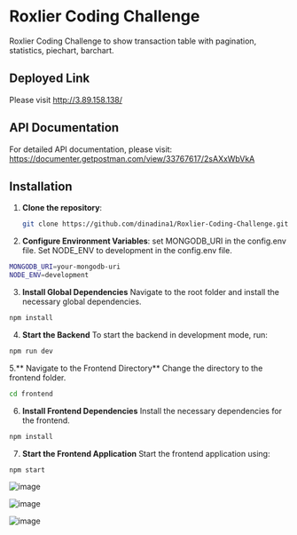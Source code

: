 # Roxlier Coding Challenge

Roxlier Coding Challenge to show transaction table with pagination, statistics, piechart, barchart.

## Deployed Link
Please visit http://3.89.158.138/

## API Documentation

For detailed API documentation, please visit: https://documenter.getpostman.com/view/33767617/2sAXxWbVkA

## Installation

1. **Clone the repository**:

   ```bash
   git clone https://github.com/dinadina1/Roxlier-Coding-Challenge.git

2. **Configure Environment Variables**:
set MONGODB_URI in the config.env file.
Set NODE_ENV to development in the config.env file.

```bash
MONGODB_URI=your-mongodb-uri
NODE_ENV=development
```

3. **Install Global Dependencies**
Navigate to the root folder and install the necessary global dependencies.
```bash
npm install
```

4. **Start the Backend**
To start the backend in development mode, run:
```bash
npm run dev
```

5.** Navigate to the Frontend Directory**
Change the directory to the frontend folder.
```bash
cd frontend
```
6. **Install Frontend Dependencies**
Install the necessary dependencies for the frontend.
```bash
npm install
```

7. **Start the Frontend Application**
Start the frontend application using:

```bash
npm start
```

![image](https://github.com/user-attachments/assets/74d147df-84f9-4ee2-a32e-945e6eaf65cb)

![image](https://github.com/user-attachments/assets/82080abf-3286-4884-bd20-43acc6d5794e)

![image](https://github.com/user-attachments/assets/43cba20a-5e77-41f6-8042-3866ebc6d40e)
